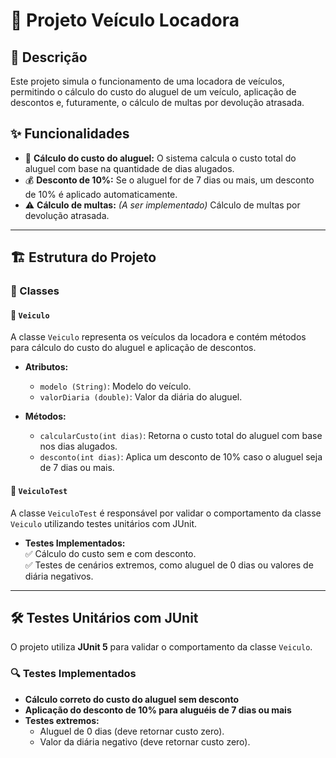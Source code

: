 # 🚗 Projeto Veículo Locadora  

## 📌 Descrição  

Este projeto simula o funcionamento de uma locadora de veículos, permitindo o cálculo do custo do aluguel de um veículo, aplicação de descontos e, futuramente, o cálculo de multas por devolução atrasada.  

## ✨ Funcionalidades  

- 📅 **Cálculo do custo do aluguel:** O sistema calcula o custo total do aluguel com base na quantidade de dias alugados.  
- 💰 **Desconto de 10%:** Se o aluguel for de 7 dias ou mais, um desconto de 10% é aplicado automaticamente.  
- ⚠️ **Cálculo de multas:** *(A ser implementado)* Cálculo de multas por devolução atrasada.  

---

## 🏗️ Estrutura do Projeto  

### 📂 Classes  

#### 🔹 `Veiculo`  

A classe `Veiculo` representa os veículos da locadora e contém métodos para cálculo do custo do aluguel e aplicação de descontos.  

- **Atributos:**  
  - `modelo (String)`: Modelo do veículo.  
  - `valorDiaria (double)`: Valor da diária do aluguel.  

- **Métodos:**  
  - `calcularCusto(int dias)`: Retorna o custo total do aluguel com base nos dias alugados.  
  - `desconto(int dias)`: Aplica um desconto de 10% caso o aluguel seja de 7 dias ou mais.  

#### 🔹 `VeiculoTest`  

A classe `VeiculoTest` é responsável por validar o comportamento da classe `Veiculo` utilizando testes unitários com JUnit.  

- **Testes Implementados:**  
  ✅ Cálculo do custo sem e com desconto.  
  ✅ Testes de cenários extremos, como aluguel de 0 dias ou valores de diária negativos.  

---

## 🛠️ Testes Unitários com JUnit  

O projeto utiliza **JUnit 5** para validar o comportamento da classe `Veiculo`.  

### 🔍 Testes Implementados  

- **Cálculo correto do custo do aluguel sem desconto**  
- **Aplicação do desconto de 10% para aluguéis de 7 dias ou mais**  
- **Testes extremos:**  
  - Aluguel de 0 dias (deve retornar custo zero).  
  - Valor da diária negativo (deve retornar custo zero).  
